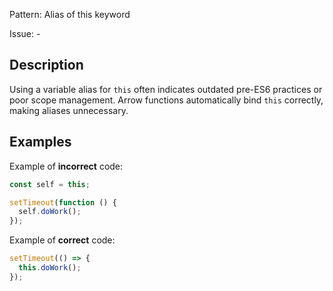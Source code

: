 Pattern: Alias of this keyword

Issue: -

## Description

Using a variable alias for `this` often indicates outdated pre-ES6 practices or poor scope management. Arrow functions automatically bind `this` correctly, making aliases unnecessary.

## Examples

Example of **incorrect** code:
```ts
const self = this;

setTimeout(function () {
  self.doWork();
});
```

Example of **correct** code:
```ts
setTimeout(() => {
  this.doWork();
});
```